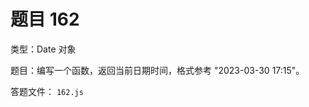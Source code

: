 <script setup>
import { loginRead } from '@/utils/login-read'

loginRead('n10007')
</script>

# 题目 162

类型：Date 对象

题目：编写一个函数，返回当前日期时间，格式参考 "2023-03-30 17:15"。

答题文件： `162.js`
